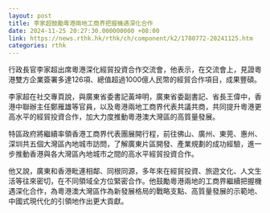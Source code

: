 ```yaml
---
layout: post
title: 李家超鼓勵粵港兩地工商界把握機遇深化合作
date: 2024-11-25 20:27:30.000000000 +08:00
link: https://news.rthk.hk/rthk/ch/component/k2/1780772-20241125.htm
categories: rthk
---
```


行政長官李家超出席粵港深化經貿投資合作交流會，他表示，在交流會上，見證粵港雙方企業簽署多達126項、總值超過1000億人民幣的經貿合作項目，成果豐碩。

李家超在社交專頁說，與廣東省委書記黃坤明，廣東省委副書記、省長王偉中，香港中聯辦主任鄭雁雄等官員，以及粵港兩地工商界代表共議共商，共同提升粵港更高水平的經貿投資合作，加大力度推動粵港澳大灣區的高質量發展。

特區政府將繼續率領香港工商界代表團展開行程，前往佛山、廣州、東莞、惠州、深圳共五個大灣區內地城市訪問，了解廣東片區開發、產業規劃的成功經驗，進一步推動香港與各大灣區內地城市之間的高水平經貿投資合作。

他又說，廣東和香港毗連相鄰、同根同源，多年來在經貿投資、旅遊文化、人文生活等往來密切，在不同領域全方位緊密合作。他鼓勵粵港兩地的工商界繼續把握機遇深化合作，為粵港澳大灣區作為新發展格局的戰略支點、高質量發展的示範地、中國式現代化的引領地作出更大貢獻。
